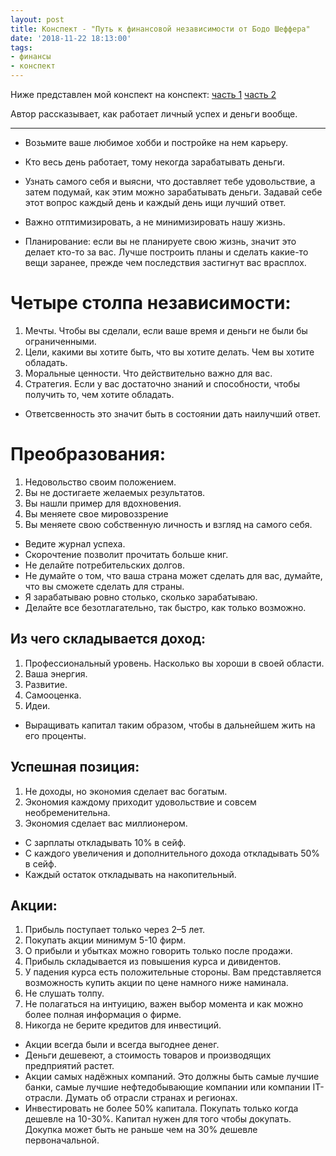 ```yaml
---
layout: post
title: Конспект - "Путь к финансовой независимости от Бодо Шеффера"
date: '2018-11-22 18:13:00'
tags:
- финансы
- конспект
---
```


Ниже представлен мой конспект на конспект:
[часть 1](https://habrahabr.ru/company/liteorder/blog/284006/)
[часть 2](https://habrahabr.ru/company/liteorder/blog/286292/)

Автор рассказывает, как работает личный успех и деньги вообще.

------

* Возьмите ваше любимое хобби и постройке на нем карьеру.

* Кто весь день работает, тому некогда зарабатывать деньги.

* Узнать самого себя и выясни, что доставляет тебе удовольствие, а затем подумай, как этим можно зарабатывать деньги. Задавай себе этот вопрос каждый день и каждый день ищи лучший ответ.

* Важно отптимизировать, а не минимизировать нашу жизнь.

* Планирование: если вы не планируете свою жизнь, значит это делает кто-то за вас. Лучше построить планы и сделать какие-то вещи заранее, прежде чем последствия застигнут вас врасплох.

# Четыре столпа независимости:
1. Мечты. Чтобы вы сделали, если ваше время и деньги не были бы ограниченными.
2. Цели, какими вы хотите быть, что вы хотите делать. Чем вы хотите обладать.
3. Моральные ценности. Что действительно важно для вас.
4. Стратегия. Если у вас достаточно знаний и способности, чтобы получить то, чем хотите обладать.

* Ответсвенность это значит быть в состоянии дать наилучший ответ.

# Преобразования:
1. Недовольство своим положением.
2. Вы не достигаете желаемых результатов.
3. Вы нашли пример для вдохновения.
4. Вы меняете свое мировоззрение
5. Вы меняете свою собственную личность и взгляд на самого себя.

* Ведите журнал успеха.
* Скорочтение позволит прочитать больше книг.
* Не делайте потребительских долгов.
* Не думайте о том, что ваша страна может сделать для вас, думайте, что вы сможете сделать для страны.
* Я зарабатываю ровно столько, сколько зарабатываю.
* Делайте все безотлагательно, так быстро, как только возможно.

## Из чего складывается доход:
1. Профессиональный уровень. Насколько вы хороши в своей области.
2. Ваша энергия.
3. Развитие.
4. Самооценка.
5. Идеи.

* Выращивать капитал таким образом, чтобы в дальнейшем жить на его проценты.

## Успешная позиция:
1. Не доходы, но экономия сделает вас богатым.
2. Экономия каждому приходит удовольствие и совсем необременительна.
3. Экономия сделает вас миллионером.

* С зарплаты откладывать 10% в сейф.
* С каждого увеличения и дополнительного дохода откладывать 50% в сейф.
* Каждый остаток откладывать на накопительный.

## Акции:
1. Прибыль поступает только через 2–5 лет.
2. Покупать акции минимум 5-10 фирм.
3. О прибыли и убытках можно говорить только после продажи.
4. Прибыль складывается из повышения курса и дивидентов.
5. У падения курса есть положительные стороны. Вам представляется возможность купить акции по цене намного ниже наминала.
6. Не слушать толпу.
7. Не полагаться на интуицию, важен выбор момента и как можно более полная информация о фирме.
8. Никогда не берите кредитов для инвестиций.

* Акции всегда были и всегда выгоднее денег.
* Деньги дешевеют, а стоимость товаров и производящих предприятий растет.
* Акции самых надёжных компаний. Это должны быть самые лучшие банки, самые лучшие нефтедобывающие компании или компании IT-отрасли. Думать об отрасли странах и регионах.
* Инвестировать не более 50% капитала. Покупать только когда дешевле на 10-30%. Капитал нужен для того чтобы докупать. Докупка может быть не раньше чем на 30% дешевле первоначальной.
